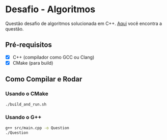 # Desafio - Algoritmos

Questão desafio de algoritmos solucionada em C++.
[Aqui](doc/QUESTION.md) você encontra a questão.

## Pré-requisitos

- [x] C++ (compilador como GCC ou Clang)
- [x] CMake (para build)

## Como Compilar e Rodar

### Usando o CMake

```bash
./build_and_run.sh
```

### Usando o G++

```bash
g++ src/main.cpp -o Question
./Question
```
